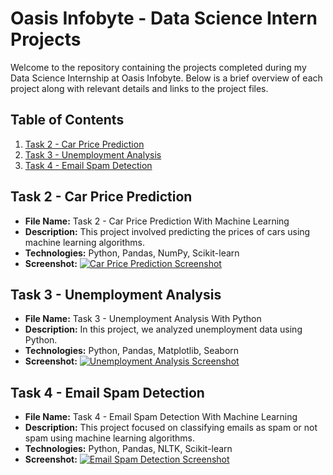 # Oasis Infobyte - Data Science Intern Projects

Welcome to the repository containing the projects completed during my Data Science Internship at Oasis Infobyte. Below is a brief overview of each project along with relevant details and links to the project files.

## Table of Contents

1. [Task 2 - Car Price Prediction](#task-2-car-price-prediction)
2. [Task 3 - Unemployment Analysis](#task-3-unemployment-analysis)
3. [Task 4 - Email Spam Detection](#task-4-email-spam-detection)

## Task 2 - Car Price Prediction

- **File Name:** Task 2 - Car Price Prediction With Machine Learning
- **Description:** This project involved predicting the prices of cars using machine learning algorithms.
- **Technologies:** Python, Pandas, NumPy, Scikit-learn
- **Screenshot:** [![Car Price Prediction Screenshot](/screenshots/car_price_prediction.png)](path_to_screenshot)

## Task 3 - Unemployment Analysis

- **File Name:** Task 3 - Unemployment Analysis With Python
- **Description:** In this project, we analyzed unemployment data using Python. 
- **Technologies:** Python, Pandas, Matplotlib, Seaborn
- **Screenshot:** [![Unemployment Analysis Screenshot](/screenshots/unemployment_analysis.png)](path_to_screenshot)

## Task 4 - Email Spam Detection

- **File Name:** Task 4 - Email Spam Detection With Machine Learning
- **Description:** This project focused on classifying emails as spam or not spam using machine learning algorithms. 
- **Technologies:** Python, Pandas, NLTK, Scikit-learn
- **Screenshot:** [![Email Spam Detection Screenshot](/screenshots/email_spam_detection.png)](path_to_screenshot)

